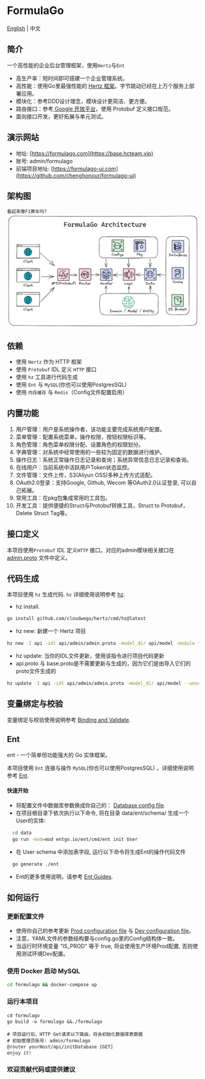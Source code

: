# FormulaGo
[English](README_EN.md) | 中文

## 简介
一个高性能的企业后台管理框架，使用`Hertz`与`Ent`
- 高生产率：短时间即可搭建一个企业管理系统。
- 高性能：使用Go里最强性能的 [Hertz 框架](https://github.com/cloudwego/hertz)。字节跳动已经在上万个服务上部署应用。
- 模块化：参考DDD设计理念，模块设计更简洁、更方便。
- 路由接口：参考[ Google 开放平台](https://github.com/googleapis/googleapis)，使用 Protobuf 定义接口规范。
- 面向接口开发，更好拓展与单元测试。

## 演示网站
- 地址: [https://formulago.com](https://base.hcteam.vip)
- 账号: admin/formulago
- 前端项目地址: [https://formulago-ui.com](https://github.com/chenghonour/formulago-ui)

## 架构图
`看起来像F1赛车吗?`
![Go Backend Clean Architecture](./formulago.png)

## 依赖
- 使用 `Hertz` 作为 HTTP 框架
- 使用 `Protobuf` IDL 定义 `HTTP` 接口
- 使用 `hz` 工具进行代码生成
- 使用 `Ent` 与 `MySQL`(你也可以使用PostgresSQL)
- 使用 `内存缓存` 与 `Redis`（Config文件配置启用）

## 内置功能
1. 用户管理：用户是系统操作者，该功能主要完成系统用户配置。
2. 菜单管理：配置系统菜单，操作权限，按钮权限标识等。
3. 角色管理：角色菜单权限分配、设置角色的权限划分。
4. 字典管理：对系统中经常使用的一些较为固定的数据进行维护。
5. 操作日志：系统正常操作日志记录和查询；系统异常信息日志记录和查询。
6. 在线用户：当前系统中活跃用户Token状态监控。
7. 文件管理：文件上传，S3(Aliyun OSS)多种上传方式适配。
8. OAuth2.0登录：支持Google, Github, Wecom 等OAuth2.0认证登录, 可以自己拓展。
9. 常用工具：在pkg包集成常用的工具包。
10. 开发工具：提供便捷的Struct与Protobuf转换工具，Struct to Protobuf，Delete Struct Tag等。

## 接口定义
本项目使用`Protobuf` IDL 定义`HTTP` 接口。对应的admin模块相关接口在 [admin.proto](api/admin/admin.proto) 文件中定义。

## 代码生成

本项目使用 `hz` 生成代码. `hz` 详细使用说明参考 [hz](https://www.cloudwego.io/docs/hertz/tutorials/toolkit/toolkit/).
- hz install.
```bash
go install github.com/cloudwego/hertz/cmd/hz@latest
```
- hz new: 新建一个 Hertz 项目
```bash
hz new -I api -idl api/admin/admin.proto -model_dir api/model -module formulago --unset_omitempty
```
- hz update: 当你的IDL文件更新，使用该指令进行项目代码更新
- api.proto 与 base.proto是不需要更新与生成的，因为它们是由导入它们的proto文件生成的
```bash
hz update -I api -idl api/admin/admin.proto -model_dir api/model --unset_omitempty
```

## 变量绑定与校验

变量绑定与校验使用说明参考 [Binding and Validate](https://www.cloudwego.io/docs/hertz/tutorials/basic-feature/binding-and-validate/).

## Ent

ent - 一个简单但功能强大的 Go 实体框架。

本项目使用 `Ent` 连接与操作 `MySQL`(你也可以使用PostgresSQL) ，详细使用说明参考 [Ent](https://github.com/ent/ent).

#### 快速开始

- 将配置文件中数据库参数换成你自己的： [Database config file](configs/config.yaml).
- 在项目根目录下依次执行以下命令, 将在目录 data/ent/schema/ 生成一个User的实体:
```bash
  cd data
  go run -mod=mod entgo.io/ent/cmd/ent init User
  ```
- 在 User schema 中添加表字段, 运行以下命令将生成Ent的操作代码文件
```bash
  go generate ./ent
  ```
- Ent的更多使用说明，请参考 [Ent Guides](https://entgo.io/).

## 如何运行

### 更新配置文件
- 使用你自己的参考更新 [Prod configuration file](configs/config.yaml) 与 [Dev configuration file](configs/config_dev.yaml)。
- 注意，YAML文件的参数结构要与config.go里的Config结构体一致。
- 当运行时环境变量 "IS_PROD" 等于 true, 将会使用生产环境Prod配置, 否则使用测试环境Dev配置。

### 使用 Docker 启动 MySQL
```bash
cd formulago && docker-compose up
```

### 运行本项目
```
cd formulago
go build -o formulago &&./formulago

# 项目运行后，HTTP Get请求以下路由，将会初始化数据库表数据
# 初始管理员账号: admin/formulago
@router yourHost/api/initDatabase [GET]
enjoy it!
```

### 欢迎贡献代码或提供建议

